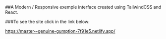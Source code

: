 ##A Modern / Responsive exemple interface created using TailwindCSS and React.  

###To see the site click in the link below: 

https://master--genuine-gumption-7f91e5.netlify.app/
